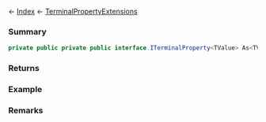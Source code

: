 ← [Index](Api-Index) ← [TerminalPropertyExtensions](Sandbox.ModAPI.Interfaces.TerminalPropertyExtensions)

### Summary

```csharp
private public private public interface.ITerminalProperty<TValue> As<TValue>(private public interface.ITerminalProperty property)
```

### Returns

### Example

### Remarks

